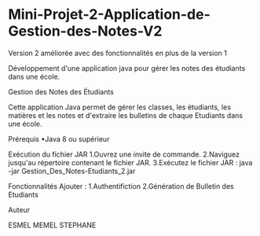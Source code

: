 # Mini-Projet-2-Application-de-Gestion-des-Notes-V2
Version 2 améliorée avec des fonctionnalités en plus de la version 1

Développement d'une application java pour gérer les notes des étudiants dans une école.

Gestion des Notes des Étudiants

Cette application Java permet de gérer les classes, les étudiants, les matières et les notes et d'extraire les bulletins de chaque Etudiants dans une école.

Prérequis •Java 8 ou supérieur

Exécution du fichier JAR 
1.Ouvrez une invite de commande. 
2.Naviguez jusqu'au répertoire contenant le fichier JAR. 
3.Exécutez le fichier JAR : java -jar Gestion_Des_Notes-Etudiants_2.jar

Fonctionnalités Ajouter :
1.Authentifiction
2.Génération de Bulletin des Etudiants

Auteur

ESMEL MEMEL STEPHANE
